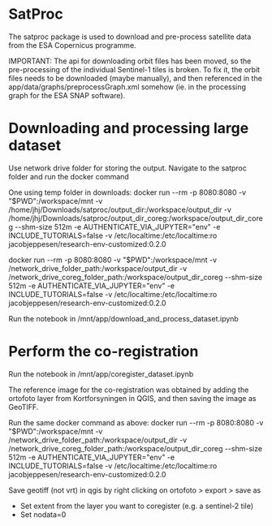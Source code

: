 # SatProc
The satproc package is used to download and pre-process satellite data from the ESA Copernicus programme.

IMPORTANT: The api for downloading orbit files has been moved, so the pre-processing of the individual Sentinel-1 tiles is broken. To fix it, the orbit files needs to be downloaded (maybe manually), and then referenced in the app/data/graphs/preprocessGraph.xml somehow (ie. in the processing graph for the ESA SNAP software). 

# Downloading and processing large dataset
Use network drive folder for storing the output. Navigate to the satproc folder and run the docker command 

One using temp folder in downloads:
docker run --rm -p 8080:8080 -v "$PWD":/workspace/mnt -v /home/jhj/Downloads/satproc/output_dir:/workspace/output_dir -v /home/jhj/Downloads/satproc/output_dir_coreg:/workspace/output_dir_coreg --shm-size 512m -e AUTHENTICATE_VIA_JUPYTER="env" -e INCLUDE_TUTORIALS=false -v /etc/localtime:/etc/localtime:ro jacobjeppesen/research-env-customized:0.2.0

docker run --rm -p 8080:8080 -v "$PWD":/workspace/mnt -v /network_drive_folder_path:/workspace/output_dir -v /network_drive_coreg_folder_path:/workspace/output_dir_coreg --shm-size 512m -e AUTHENTICATE_VIA_JUPYTER="env" -e INCLUDE_TUTORIALS=false -v /etc/localtime:/etc/localtime:ro jacobjeppesen/research-env-customized:0.2.0

Run the notebook in /mnt/app/download_and_process_dataset.ipynb

# Perform the co-registration
Run the notebook in /mnt/app/coregister_dataset.ipynb

The reference image for the co-registration was obtained by adding the ortofoto layer from Kortforsyningen in QGIS, and then saving the image as GeoTIFF.

Run the same docker command as above: 
docker run --rm -p 8080:8080 -v "$PWD":/workspace/mnt -v /network_drive_folder_path:/workspace/output_dir -v /network_drive_coreg_folder_path:/workspace/output_dir_coreg --shm-size 512m -e AUTHENTICATE_VIA_JUPYTER="env" -e INCLUDE_TUTORIALS=false -v /etc/localtime:/etc/localtime:ro jacobjeppesen/research-env-customized:0.2.0

Save geotiff (not vrt) in qgis by right clicking on ortofoto > export > save as
  - Set extent from the layer you want to coregister (e.g. a sentinel-2 tile)​
  - Set nodata=0